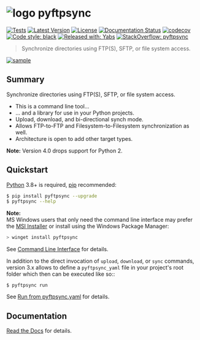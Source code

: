 # ![logo](https://raw.githubusercontent.com/mar10/pyftpsync/master/docs/logo_48x48.png) pyftpsync

[![Tests](https://github.com/mar10/pyftpsync/actions/workflows/python-app.yml/badge.svg)](https://github.com/mar10/pyftpsync/actions/workflows/python-app.yml)
[![Latest Version](https://img.shields.io/pypi/v/pyftpsync.svg)](https://pypi.python.org/pypi/pyftpsync/)
[![License](https://img.shields.io/pypi/l/pyftpsync.svg)](https://github.com/mar10/pyftpsync/blob/master/LICENSE.txt)
[![Documentation Status](https://readthedocs.org/projects/pyftpsync/badge/?version=latest)](https://pyftpsync.readthedocs.io/)
[![codecov](https://codecov.io/github/mar10/pyftpsync/graph/badge.svg?token=0JM9CN8RYW)](https://codecov.io/github/mar10/pyftpsync)
[![Code style: black](https://img.shields.io/badge/code%20style-black-000000.svg)](https://github.com/ambv/black)
[![Released with: Yabs](https://img.shields.io/badge/released%20with-yabs-yellowgreen)](https://github.com/mar10/yabs)
[![StackOverflow: pyftpsync](https://img.shields.io/badge/StackOverflow-pyftpsync-blue.svg)](https://stackoverflow.com/questions/tagged/pyftpsync)

> Synchronize directories using FTP(S), SFTP, or file system access.

[ ![sample](teaser.png?raw=true) ](https://github.com/mar10/pyftpsync "Live demo")

## Summary

Synchronize directories using FTP(S), SFTP, or file system access.

-   This is a command line tool...
-   ... and a library for use in your Python projects.
-   Upload, download, and bi-directional synch mode.
-   Allows FTP-to-FTP and Filesystem-to-Filesystem synchronization as well.
-   Architecture is open to add other target types.

**Note:** Version 4.0 drops support for Python 2.

## Quickstart

[Python](https://www.python.org/download/Python) 3.8+ is required,
[pip](http://www.pip-installer.org/) recommended:

```bash
$ pip install pyftpsync --upgrade
$ pyftpsync --help
```

**Note:** <br>
MS Windows users that only need the command line interface may prefer the
[MSI Installer](https://github.com/mar10/pyftpsync/releases/latest) or install
using the Windows Package Manager:

```ps1
> winget install pyftpsync
```

See [Command Line Interface](https://pyftpsync.readthedocs.io/en/latest/ug_cli.html)
for details.

In addition to the direct invocation of `upload`, `download`, or `sync`
commands, version 3.x allows to define a `pyftpsync_yaml` file
in your project's root folder which then can be executed like so::

    $ pyftpsync run

See [Run from pyftpsync.yaml](https://pyftpsync.readthedocs.io/en/latest/ug_run.html)
for details.

## Documentation

[Read the Docs](https://pyftpsync.readthedocs.io/) for details.
